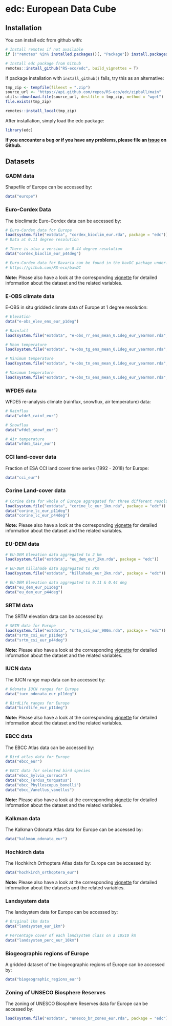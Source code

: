 edc: European Data Cube
================

## Installation

You can install edc from github with:

``` r
# Install remotes if not available
if (!"remotes" %in% installed.packages()[, "Package"]) install.packages("remotes")

# Install edc package from Github
remotes::install_github("RS-eco/edc", build_vignettes = T)
```

If package installation with `install_github()` fails, try this as an
alternative:

``` r
tmp_zip <- tempfile(fileext = ".zip")
source_url <- "https://api.github.com/repos/RS-eco/edc/zipball/main"
utils::download.file(source_url, destfile = tmp_zip, method = "wget")
file.exists(tmp_zip)

remotes::install_local(tmp_zip)
```

After installation, simply load the edc package:

``` r
library(edc)
```

**If you encounter a bug or if you have any problems, please file an
[issue](https://github.com/RS-eco/edc/issues) on Github.**

## Datasets

### GADM data

Shapefile of Europe can be accessed by:

``` r
data("europe")
```

### Euro-Cordex Data

The bioclimatic Euro-Cordex data can be accessed by:

``` r
# Euro-Cordex data for Europe
load(system.file("extdata", "cordex_bioclim_eur.rda", package = "edc"))
# Data at 0.11 degree resolution

# There is also a version in 0.44 degree resolution
data("cordex_bioclim_eur_p44deg")

# Euro-Cordex data for Bavaria can be found in the bavDC package under:
# https://github.com/RS-eco/bavDC
```

**Note:** Please also have a look at the corresponding
[vignette](https://github.com/RS-eco/edc/blob/main/vignettes/edc-eurocordex.Rmd)
for detailed information about the dataset and the related variables.

### E-OBS climate data

E-OBS in situ gridded climate data of Europe at 1 degree resolution:

``` r
# Elevation
data("e-obs_elev_ens_eur_p1deg")

# Rainfall
load(system.file("extdata", "e-obs_rr_ens_mean_0.1deg_eur_yearmon.rda", package = "edc"))

# Mean temperature
load(system.file("extdata", "e-obs_tg_ens_mean_0.1deg_eur_yearmon.rda", package = "edc"))

# Minimum temperature
load(system.file("extdata", "e-obs_tn_ens_mean_0.1deg_eur_yearmon.rda", package = "edc"))

# Maximum temperature
load(system.file("extdata", "e-obs_tx_ens_mean_0.1deg_eur_yearmon.rda", package = "edc"))
```

### WFDE5 data

WFDE5 re-analysis climate (rainflux, snowflux, air temperature) data:

``` r
# Rainflux
data("wfde5_rainf_eur")

# Snowflux
data("wfde5_snowf_eur")

# Air temperature
data("wfde5_tair_eur")
```

### CCI land-cover data

Fraction of ESA CCI land cover time series (1992 - 2018) for Europe:

``` r
data("cci_eur")
```

### Corine Land-cover data

``` r
# Corine data for whole of Europe aggregated for three different resolutions
load(system.file("extdata", "corine_lc_eur_1km.rda", package = "edc"))
data("corine_lc_eur_p11deg")
data("corine_lc_eur_p44deg")
```

**Note:** Please also have a look at the corresponding
[vignette](https://github.com/RS-eco/edc/blob/main/vignettes/edc-landcover.Rmd)
for detailed information about the dataset and the related variables.

### EU-DEM data

``` r
# EU-DEM Elevation data aggregated to 2 km
load(system.file("extdata", "eu_dem_eur_2km.rda", package = "edc"))

# EU-DEM hillshade data aggregated to 2km
load(system.file("extdata", "hillshade_eur_2km.rda", package = "edc"))

# EU-DEM Elevation data aggregated to 0.11 & 0.44 deg
data("eu_dem_eur_p11deg")
data("eu_dem_eur_p44deg")
```

### SRTM data

The SRTM elevation data can be accessed by:

``` r
# SRTM data for Europe
load(system.file("extdata", "srtm_csi_eur_900m.rda", package = "edc"))
data("srtm_csi_eur_p11deg")
data("srtm_csi_eur_p44deg")
```

**Note:** Please also have a look at the corresponding
[vignette](https://github.com/RS-eco/edc/blob/main/vignettes/edc-elevation.Rmd)
for detailed information about the dataset and the related variables.

### IUCN data

The IUCN range map data can be accessed by:

``` r
# Odonata IUCN ranges for Europe
data("iucn_odonata_eur_p11deg")

# BirdLife ranges for Europe
data("birdlife_eur_p11deg")
```

**Note:** Please also have a look at the corresponding
[vignette](https://github.com/RS-eco/edc/blob/main/vignettes/edc-iucn.Rmd)
for detailed information about the dataset and the related variables.

### EBCC data

The EBCC Atlas data can be accessed by:

``` r
# Bird atlas data for Europe
data("ebcc_eur")

# EBCC data for selected bird species
data("ebcc_Sylvia_curruca")
data("ebcc_Turdus_torquatus")
data("ebcc_Phylloscopus_bonelli")
data("ebcc_Vanellus_vanellus")
```

**Note:** Please also have a look at the corresponding
[vignette](https://github.com/RS-eco/edc/blob/main/vignettes/edc-ebcc.Rmd)
for detailed information about the dataset and the related variables.

### Kalkman data

The Kalkman Odonata Atlas data for Europe can be accessed by:

``` r
data("kalkman_odonata_eur")
```

### Hochkirch data

The Hochkirch Orthoptera Atlas data for Europe can be accessed by:

``` r
data("hochkirch_orthoptera_eur")
```

**Note:** Please also have a look at the corresponding
[vignette](https://github.com/RS-eco/edc/blob/main/vignettes/edc-atlas.Rmd)
for detailed information about the datasets and the related variables.

### Landsystem data

The landsystem data for Europe can be accessed by:

``` r
# Original 1km data
data("landsystem_eur_1km")

# Percentage cover of each landsystem class on a 10x10 km
data("landsystem_perc_eur_10km")
```

### Biogeographic regions of Europe

A gridded dataset of the biogeographic regions of Europe can be accessed
by:

``` r
data("biogeographic_regions_eur")
```

### Zoning of UNSECO Biosphere Reserves

The zoning of UNESCO Biosphere Reserves data for Europe can be accessed
by:

``` r
load(system.file("extdata", "unesco_br_zones_eur.rda", package = "edc"))  # simplified to reduce file size
```
